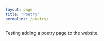 ```yaml
---
layout: page
title: "Poetry"
permalink: /poetry/
---
```


Testing adding a poetry page to the website.
